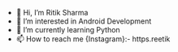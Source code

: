 - 👋 Hi, I’m Ritik Sharma
- 👀 I’m interested in Android Development
- 🌱 I’m currently learning Python
- 📫 How to reach me {Instagram}:- https.reetik 


<!---
hey-reetik/hey-reetik is a ✨ special ✨ repository because its `README.md` (this file) appears on your GitHub profile.
You can click the Preview link to take a look at your changes.
--->
